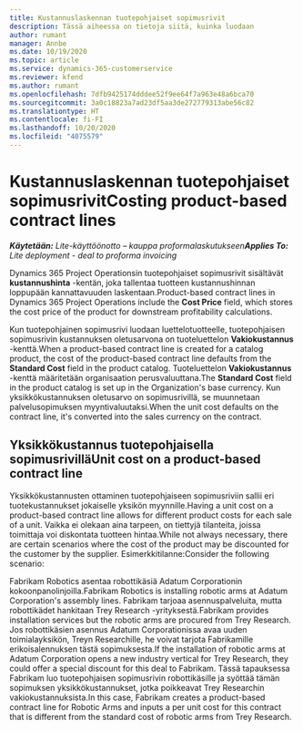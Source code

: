 ```yaml
---
title: Kustannuslaskennan tuotepohjaiset sopimusrivit
description: Tässä aiheessa on tietoja siitä, kuinka luodaan
author: rumant
manager: Annbe
ms.date: 10/19/2020
ms.topic: article
ms.service: dynamics-365-customerservice
ms.reviewer: kfend
ms.author: rumant
ms.openlocfilehash: 7dfb9425174dddee52f9ee64f7a963e48a6bca70
ms.sourcegitcommit: 3a0c18823a7ad23df5aa3de272779313abe56c82
ms.translationtype: HT
ms.contentlocale: fi-FI
ms.lasthandoff: 10/20/2020
ms.locfileid: "4075579"
---
```

# <a name="costing-product-based-contract-lines"></a><span data-ttu-id="0d9b9-103">Kustannuslaskennan tuotepohjaiset sopimusrivit</span><span class="sxs-lookup"><span data-stu-id="0d9b9-103">Costing product-based contract lines</span></span>

<span data-ttu-id="0d9b9-104">_**Käytetään:** Lite-käyttöönotto – kauppa proformalaskutukseen_</span><span class="sxs-lookup"><span data-stu-id="0d9b9-104">_**Applies To:** Lite deployment - deal to proforma invoicing_</span></span>


<span data-ttu-id="0d9b9-105">Dynamics 365 Project Operationsin tuotepohjaiset sopimusrivit sisältävät **kustannushinta** -kentän, joka tallentaa tuotteen kustannushinnan loppupään kannattavuuden laskentaan.</span><span class="sxs-lookup"><span data-stu-id="0d9b9-105">Product-based contract lines in Dynamics 365 Project Operations include the **Cost Price** field, which stores the cost price of the product for downstream profitability calculations.</span></span>

<span data-ttu-id="0d9b9-106">Kun tuotepohjainen sopimusrivi luodaan luettelotuotteelle, tuotepohjaisen sopimusrivin kustannuksen oletusarvona on tuoteluettelon **Vakiokustannus** -kenttä.</span><span class="sxs-lookup"><span data-stu-id="0d9b9-106">When a product-based contract line is created for a catalog product, the cost of the product-based contract line defaults from the **Standard Cost** field in the product catalog.</span></span> <span data-ttu-id="0d9b9-107">Tuoteluettelon **Vakiokustannus** -kenttä määritetään organisaation perusvaluuttana.</span><span class="sxs-lookup"><span data-stu-id="0d9b9-107">The **Standard Cost** field in the product catalog is set up in the Organization's base currency.</span></span> <span data-ttu-id="0d9b9-108">Kun yksikkökustannuksen oletusarvo on sopimusrivillä, se muunnetaan palvelusopimuksen myyntivaluutaksi.</span><span class="sxs-lookup"><span data-stu-id="0d9b9-108">When the unit cost defaults on the contract line, it's converted into the sales currency on the contract.</span></span>

## <a name="unit-cost-on-a-product-based-contract-line"></a><span data-ttu-id="0d9b9-109">Yksikkökustannus tuotepohjaisella sopimusrivillä</span><span class="sxs-lookup"><span data-stu-id="0d9b9-109">Unit cost on a product-based contract line</span></span>

<span data-ttu-id="0d9b9-110">Yksikkökustannusten ottaminen tuotepohjaiseen sopimusriviin sallii eri tuotekustannukset jokaiselle yksikön myynnille.</span><span class="sxs-lookup"><span data-stu-id="0d9b9-110">Having a unit cost on a product-based contract line allows for different product costs for each sale of a unit.</span></span> <span data-ttu-id="0d9b9-111">Vaikka ei olekaan aina tarpeen, on tiettyjä tilanteita, joissa toimittaja voi diskontata tuotteen hintaa.</span><span class="sxs-lookup"><span data-stu-id="0d9b9-111">While not always necessary, there are certain scenarios where the cost of the product may be discounted for the customer by the supplier.</span></span> <span data-ttu-id="0d9b9-112">Esimerkkitilanne:</span><span class="sxs-lookup"><span data-stu-id="0d9b9-112">Consider the following scenario:</span></span>

<span data-ttu-id="0d9b9-113">Fabrikam Robotics asentaa robottikäsiä Adatum Corporationin kokoonpanolinjoilla.</span><span class="sxs-lookup"><span data-stu-id="0d9b9-113">Fabrikam Robotics is installing robotic arms at Adatum Corporation's assembly lines.</span></span> <span data-ttu-id="0d9b9-114">Fabrikam tarjoaa asennuspalveluita, mutta robottikädet hankitaan Trey Research -yrityksestä.</span><span class="sxs-lookup"><span data-stu-id="0d9b9-114">Fabrikam provides installation services but the robotic arms are procured from Trey Research.</span></span> <span data-ttu-id="0d9b9-115">Jos robottikäsien asennus Adatum Corporationissa avaa uuden toimialayksikön, Treyn Researchille, he voivat tarjota Fabrikamille erikoisalennuksen tästä sopimuksesta.</span><span class="sxs-lookup"><span data-stu-id="0d9b9-115">If the installation of robotic arms at Adatum Corporation opens a new industry vertical for Trey Research, they could offer a special discount for this deal to Fabrikam.</span></span> <span data-ttu-id="0d9b9-116">Tässä tapauksessa Fabrikam luo tuotepohjaisen sopimusrivin robottikäsille ja syöttää tämän sopimuksen yksikkökustannukset, jotka poikkeavat Trey Researchin vakiokustannuksista.</span><span class="sxs-lookup"><span data-stu-id="0d9b9-116">In this case, Fabrikam creates a product-based contract line for Robotic Arms and inputs a per unit cost for this contract that is different from the standard cost of robotic arms from Trey Research.</span></span>
